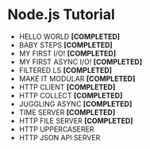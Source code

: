 # Node.js Tutorial

- HELLO WORLD **[COMPLETED]**
- BABY STEPS **[COMPLETED]**
- MY FIRST I/O! **[COMPLETED]**
- MY FIRST ASYNC I/O! **[COMPLETED]**
- FILTERED LS **[COMPLETED]**
- MAKE IT MODULAR **[COMPLETED]**
- HTTP CLIENT **[COMPLETED]**
- HTTP COLLECT **[COMPLETED]**
- JUGGLING ASYNC **[COMPLETED]**
- TIME SERVER **[COMPLETED]**
- HTTP FILE SERVER **[COMPLETED]**
- HTTP UPPERCASERER
- HTTP JSON API SERVER
